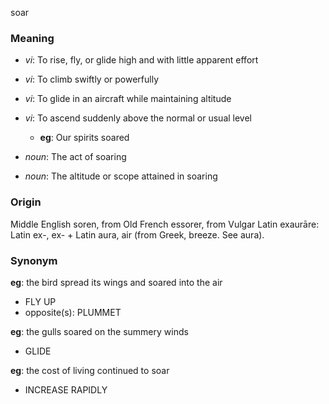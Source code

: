 soar
### Meaning
+ _vi_: To rise, fly, or glide high and with little apparent effort
+ _vi_: To climb swiftly or powerfully
+ _vi_: To glide in an aircraft while maintaining altitude
+ _vi_: To ascend suddenly above the normal or usual level
    + __eg__: Our spirits soared

+ _noun_: The act of soaring
+ _noun_:  The altitude or scope attained in soaring

### Origin

Middle English soren, from Old French essorer, from Vulgar Latin exaurāre: Latin ex-, ex- + Latin aura, air (from Greek, breeze. See aura).

### Synonym

__eg__: the bird spread its wings and soared into the air

+ FLY UP
+ opposite(s): PLUMMET

__eg__: the gulls soared on the summery winds

+ GLIDE

__eg__: the cost of living continued to soar

+ INCREASE RAPIDLY


